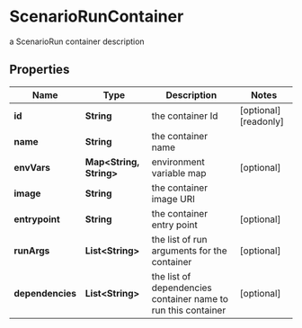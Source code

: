 

# ScenarioRunContainer

a ScenarioRun container description

## Properties

Name | Type | Description | Notes
------------ | ------------- | ------------- | -------------
**id** | **String** | the container Id |  [optional] [readonly]
**name** | **String** | the container name | 
**envVars** | **Map&lt;String, String&gt;** | environment variable map |  [optional]
**image** | **String** | the container image URI | 
**entrypoint** | **String** | the container entry point |  [optional]
**runArgs** | **List&lt;String&gt;** | the list of run arguments for the container |  [optional]
**dependencies** | **List&lt;String&gt;** | the list of dependencies container name to run this container |  [optional]



